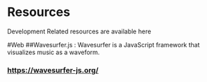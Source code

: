 # Resources
Development Related resources are available here


#Web
##Wavesurfer.js : Wavesurfer is a JavaScript framework that visualizes music as a waveform.
### https://wavesurfer-js.org/
